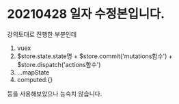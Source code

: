 # 20210428 일자 수정본입니다.

강의토대로 진행한 부분인데
1. vuex
2. $store.state.state명 + $store.commit('mutations함수') + $store.dispatch('actions함수')
3. ...mapState
4. computed:{}

등을 사용해보았으나 능숙치 않습니다.
